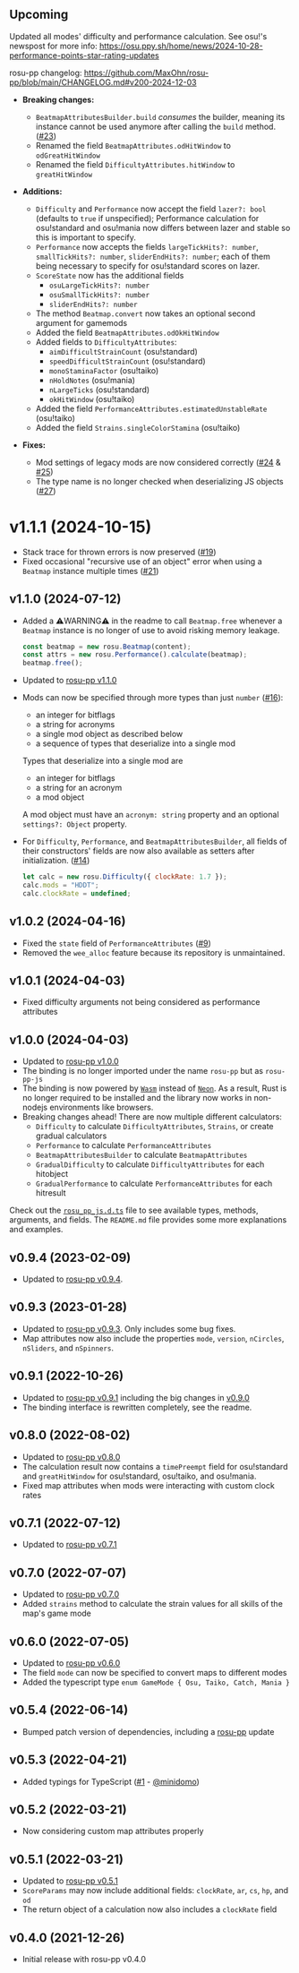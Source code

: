 ## Upcoming

Updated all modes' difficulty and performance calculation. See osu!'s newspost for more info: <https://osu.ppy.sh/home/news/2024-10-28-performance-points-star-rating-updates>

rosu-pp changelog: <https://github.com/MaxOhn/rosu-pp/blob/main/CHANGELOG.md#v200-2024-12-03>


- __Breaking changes:__
  - `BeatmapAttributesBuilder.build` *consumes* the builder, meaning its instance
    cannot be used anymore after calling the `build` method. ([#23])
  - Renamed the field `BeatmapAttributes.odHitWindow` to `odGreatHitWindow`
  - Renamed the field `DifficultyAttributes.hitWindow` to `greatHitWindow`

- __Additions:__
  - `Difficulty` and `Performance` now accept the field `lazer?: bool` (defaults to `true` if unspecified);
    Performance calculation for osu!standard and osu!mania now differs between lazer and stable so this is
    important to specify.
  - `Performance` now accepts the fields `largeTickHits?: number`, `smallTickHits?: number`, `sliderEndHits?: number`;
    each of them being necessary to specify for osu!standard scores on lazer.
  - `ScoreState` now has the additional fields
    - `osuLargeTickHits?: number`
    - `osuSmallTickHits?: number`
    - `sliderEndHits?: number`
  - The method `Beatmap.convert` now takes an optional second argument for gamemods
  - Added the field `BeatmapAttributes.odOkHitWindow`
  - Added fields to `DifficultyAttributes`:
    - `aimDifficultStrainCount` (osu!standard)
    - `speedDifficultStrainCount` (osu!standard)
    - `monoStaminaFactor` (osu!taiko)
    - `nHoldNotes` (osu!mania)
    - `nLargeTicks` (osu!standard)
    - `okHitWindow` (osu!taiko)
  - Added the field `PerformanceAttributes.estimatedUnstableRate` (osu!taiko)
  - Added the field `Strains.singleColorStamina` (osu!taiko)

- __Fixes:__
  - Mod settings of legacy mods are now considered correctly ([#24] & [#25])
  - The type name is no longer checked when deserializing JS objects ([#27])

# v1.1.1 (2024-10-15)

- Stack trace for thrown errors is now preserved ([#19])
- Fixed occasional "recursive use of an object" error when using a `Beatmap` instance multiple times ([#21])

## v1.1.0 (2024-07-12)

- Added a ⚠️WARNING⚠️ in the readme to call `Beatmap.free` whenever a `Beatmap` instance is no longer of use to avoid risking memory leakage.
  ```js
  const beatmap = new rosu.Beatmap(content);
  const attrs = new rosu.Performance().calculate(beatmap);
  beatmap.free();
  ```
- Updated to [rosu-pp v1.1.0](https://github.com/MaxOhn/rosu-pp/blob/main/CHANGELOG.md#v110-2024-07-10)
- Mods can now be specified through more types than just `number` ([#16]):
  - an integer for bitflags
  - a string for acronyms
  - a single mod object as described below
  - a sequence of types that deserialize into a single mod

  Types that deserialize into a single mod are
  - an integer for bitflags
  - a string for an acronym
  - a mod object

  A mod object must have an `acronym: string` property and an optional `settings?: Object` property.
- For `Difficulty`, `Performance`, and `BeatmapAttributesBuilder`, all fields of their constructors' fields are now also available as setters after initialization. ([#14])
  ```js
  let calc = new rosu.Difficulty({ clockRate: 1.7 });
  calc.mods = "HDDT";
  calc.clockRate = undefined;
  ```

## v1.0.2 (2024-04-16)

- Fixed the `state` field of `PerformanceAttributes` ([#9])
- Removed the `wee_alloc` feature because its repository is unmaintained.

## v1.0.1 (2024-04-03)

- Fixed difficulty arguments not being considered as performance attributes

## v1.0.0 (2024-04-03)

- Updated to [rosu-pp v1.0.0](https://github.com/MaxOhn/rosu-pp/blob/main/CHANGELOG.md#v100-2024-04-02)
- The binding is no longer imported under the name `rosu-pp` but as `rosu-pp-js`
- The binding is now powered by [`Wasm`](https://webassembly.org/) instead of [`Neon`](https://neon-bindings.com/). As a result, Rust is no longer required to be installed and the library now works in non-nodejs environments like browsers.
- Breaking changes ahead! There are now multiple different calculators:
  - `Difficulty` to calculate `DifficultyAttributes`, `Strains`, or create gradual calculators
  - `Performance` to calculate `PerformanceAttributes`
  - `BeatmapAttributesBuilder` to calculate `BeatmapAttributes`
  - `GradualDifficulty` to calculate `DifficultyAttributes` for each hitobject
  - `GradualPerformance` to calculate `PerformanceAttributes` for each hitresult

Check out the [`rosu_pp_js.d.ts`](https://github.com/MaxOhn/rosu-pp-js/blob/e7e5ad1d128ac488aa3a72f9582db4c2f2804afb/rosu_pp_js.d.ts) file to see available types, methods, arguments, and fields. The `README.md` file provides some more explanations and examples.

## v0.9.4 (2023-02-09)

- Updated to [rosu-pp v0.9.4](https://github.com/MaxOhn/rosu-pp/blob/main/CHANGELOG.md#v094-2023-02-09).

## v0.9.3 (2023-01-28)

- Updated to [rosu-pp v0.9.3](https://github.com/MaxOhn/rosu-pp/blob/main/CHANGELOG.md#v093-2023-01-28). Only includes some bug fixes.
- Map attributes now also include the properties `mode`, `version`, `nCircles`, `nSliders`, and `nSpinners`.

## v0.9.1 (2022-10-26)

- Updated to [rosu-pp v0.9.1](https://github.com/MaxOhn/rosu-pp/blob/main/CHANGELOG.md#v091-2022-10-26) including the big changes in [v0.9.0](https://github.com/MaxOhn/rosu-pp/blob/main/CHANGELOG.md#v090-2022-10-24)
- The binding interface is rewritten completely, see the readme.

## v0.8.0 (2022-08-02)
- Updated to [rosu-pp v0.8.0](https://github.com/MaxOhn/rosu-pp/blob/main/CHANGELOG.md#v080-2022-08-02)
- The calculation result now contains a `timePreempt` field for osu!standard and `greatHitWindow` for
osu!standard, osu!taiko, and osu!mania.
- Fixed map attributes when mods were interacting with custom clock rates

## v0.7.1 (2022-07-12)
- Updated to [rosu-pp v0.7.1](https://github.com/MaxOhn/rosu-pp/blob/main/CHANGELOG.md#v071-2022-07-12)

## v0.7.0 (2022-07-07)
- Updated to [rosu-pp v0.7.0](https://github.com/MaxOhn/rosu-pp/blob/main/CHANGELOG.md#v070-2022-07-06)
- Added `strains` method to calculate the strain values for all skills of the map's game mode

## v0.6.0 (2022-07-05)
- Updated to [rosu-pp v0.6.0](https://github.com/MaxOhn/rosu-pp/blob/main/CHANGELOG.md#v060-2022-07-05)
- The field `mode` can now be specified to convert maps to different modes
- Added the typescript type `enum GameMode { Osu, Taiko, Catch, Mania }`

## v0.5.4 (2022-06-14)
- Bumped patch version of dependencies, including a [rosu-pp](https://github.com/MaxOhn/rosu-pp/blob/main/CHANGELOG.md#v052-2022-06-14) update

## v0.5.3 (2022-04-21)
- Added typings for TypeScript ([#1] - [@minidomo])

## v0.5.2 (2022-03-21)
- Now considering custom map attributes properly

## v0.5.1 (2022-03-21)
- Updated to [rosu-pp v0.5.1](https://github.com/MaxOhn/rosu-pp/blob/main/CHANGELOG.md#v051-2022-03-21)
- `ScoreParams` may now include additional fields: `clockRate`, `ar`, `cs`, `hp`, and `od`
- The return object of a calculation now also includes a `clockRate` field

## v0.4.0 (2021-12-26)
- Initial release with rosu-pp v0.4.0

[@minidomo]: https://github.com/minidomo

[#1]: https://github.com/MaxOhn/rosu-pp-js/pull/1
[#9]: https://github.com/MaxOhn/rosu-pp-js/pull/9
[#14]: https://github.com/MaxOhn/rosu-pp-js/pull/14
[#16]: https://github.com/MaxOhn/rosu-pp-js/pull/16
[#19]: https://github.com/MaxOhn/rosu-pp-js/pull/19
[#21]: https://github.com/MaxOhn/rosu-pp-js/pull/21
[#23]: https://github.com/MaxOhn/rosu-pp-js/pull/23
[#24]: https://github.com/MaxOhn/rosu-pp-js/pull/24
[#25]: https://github.com/MaxOhn/rosu-pp-js/pull/25
[#27]: https://github.com/MaxOhn/rosu-pp-js/pull/27